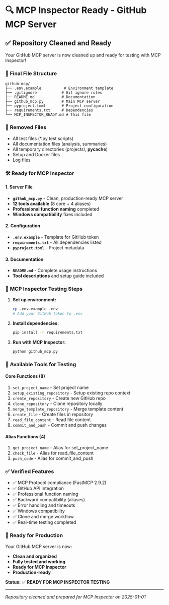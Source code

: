 # 🔍 MCP Inspector Ready - GitHub MCP Server

## ✅ Repository Cleaned and Ready

Your GitHub MCP server is now cleaned up and ready for testing with MCP Inspector!

### 📁 **Final File Structure**
```
github-mcp/
├── .env.example          # Environment template
├── .gitignore           # Git ignore rules
├── README.md            # Documentation
├── github_mcp.py        # Main MCP server
├── pyproject.toml       # Project configuration
├── requirements.txt     # Dependencies
└── MCP_INSPECTOR_READY.md # This file
```

### 🧹 **Removed Files**
- All test files (*.py test scripts)
- All documentation files (analysis, summaries)
- All temporary directories (projects/, __pycache__)
- Setup and Docker files
- Log files

### 🛠️ **Ready for MCP Inspector**

#### **1. Server File**
- **`github_mcp.py`** - Clean, production-ready MCP server
- **12 tools available** (8 core + 4 aliases)
- **Professional function naming** completed
- **Windows compatibility** fixes included

#### **2. Configuration**
- **`.env.example`** - Template for GitHub token
- **`requirements.txt`** - All dependencies listed
- **`pyproject.toml`** - Project metadata

#### **3. Documentation**
- **`README.md`** - Complete usage instructions
- **Tool descriptions** and setup guide included

### 🚀 **MCP Inspector Testing Steps**

1. **Set up environment:**
   ```bash
   cp .env.example .env
   # Add your GitHub token to .env
   ```

2. **Install dependencies:**
   ```bash
   pip install -r requirements.txt
   ```

3. **Run with MCP Inspector:**
   ```bash
   python github_mcp.py
   ```

### 🎯 **Available Tools for Testing**

#### **Core Functions (8)**
1. `set_project_name` - Set project name
2. `setup_existing_repository` - Setup existing repo context
3. `create_repository` - Create new GitHub repo
4. `clone_repository` - Clone repository locally
5. `merge_template_repository` - Merge template content
6. `create_file` - Create files in repository
7. `read_file_content` - Read file content
8. `commit_and_push` - Commit and push changes

#### **Alias Functions (4)**
1. `get_project_name` - Alias for set_project_name
2. `check_file` - Alias for read_file_content
3. `push_code` - Alias for commit_and_push

### ✅ **Verified Features**
- ✅ MCP Protocol compliance (FastMCP 2.9.2)
- ✅ GitHub API integration
- ✅ Professional function naming
- ✅ Backward compatibility (aliases)
- ✅ Error handling and timeouts
- ✅ Windows compatibility
- ✅ Clone and merge workflow
- ✅ Real-time testing completed

### 🎉 **Ready for Production**

Your GitHub MCP server is now:
- **Clean and organized**
- **Fully tested and working**
- **Ready for MCP Inspector**
- **Production-ready**

**Status:** ✅ **READY FOR MCP INSPECTOR TESTING**

---
*Repository cleaned and prepared for MCP Inspector on 2025-01-01*
